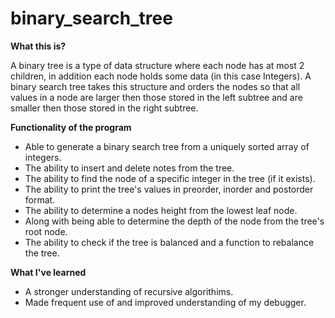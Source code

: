 # binary_search_tree

**What this is?**

A binary tree is a type of data structure where each node has at most 2 children, in addition each node holds some data
(in this case Integers). A binary search tree takes this structure and orders the nodes so that all values in a node are larger then 
those stored in the left subtree and are smaller then those stored in the right subtree.

**Functionality of the program**

  - Able to generate a binary search tree from a uniquely sorted array of integers.
  - The ability to insert and delete notes from the tree.
  - The ability to find the node of a specific integer in the tree (if it exists).
  - The ability to print the tree's values in preorder, inorder and postorder format.
  - The ability to determine a nodes height from the lowest leaf node.
  - Along with being able to determine the depth of the node from the tree's root node.
  - The ability to check if the tree is balanced and a function to rebalance the tree.

**What I've learned**

  - A stronger understanding of recursive algorithims.
  - Made frequent use of and improved understanding of my debugger.
